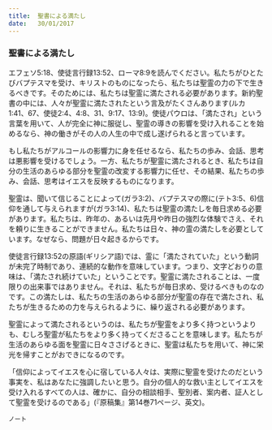 ```yaml
---
title:  聖書による満たし
date:   30/01/2017
---
```


### 聖書による満たし

エフェソ5:18、使徒言行録13:52、ローマ8:9を読んでください。私たちがひとたびバプテスマを受け、キリストのものになったら、私たちは聖霊の力の下で生きるべきです。そのためには、私たちは聖霊に満たされる必要があります。新約聖書の中には、人々が聖霊に満たされたという言及がたくさんあります(ルカ1:41、67、使徒2:4、4:8、31、9:17、13:9)。使徒パウロは、「満たされ」という言葉を用いて、人が完全に神に服従し、聖霊の導きの影響を受け入れることを始めるなら、神の働きがその人の人生の中で成し遂げられると言っています。

もし私たちがアルコールの影響力に身を任せるなら、私たちの歩み、会話、思考は悪影響を受けるでしょう。一方、私たちが聖霊に満たされるとき、私たちは自分の生活のあらゆる部分を聖霊の改変する影響力に任せ、その結果、私たちの歩み、会話、思考はイエスを反映するものになります。

聖霊は、聞いて信じることによって(ガラ3:2)、バプテスマの際に(テト3:5、6)信仰を通して与えられますが(ガラ3:14)、私たちは聖霊の満たしを毎日求める必要があります。私たちは、昨年の、あるいは先月や昨日の強烈な体験でさえ、それを頼りに生きることができません。私たちは日々、神の霊の満たしを必要としています。なぜなら、問題が日々起きるからです。

使徒言行録13:52の原語(ギリシア語)では、霊に「満たされていた」という動詞が未完了時制であり、連続的な動作を意味しています。つまり、文字どおりの意味は、「満たされ続けていた」ということです。聖霊に満たされることは、一度限りの出来事ではありません。それは、私たちが毎日求め、受けるべきものなのです。この満たしは、私たちの生活のあらゆる部分が聖霊の存在で満たされ、私たちが生きるための力を与えられるように、繰り返される必要があります。

聖霊によって満たされるというのは、私たちが聖霊をより多く持つというよりも、むしろ聖霊が私たちをより多く持ってくださることを意味します。私たちが生活のあらゆる面を聖霊に日々ささげるときに、聖霊は私たちを用いて、神に栄光を帰すことがおできになるのです。

「信仰によってイエスを心に宿している人々は、実際に聖霊を受けたのだという事実を、私はあなたに強調したいと思う。自分の個人的な救い主としてイエスを受け入れるすべての人は、確かに、自分の相談相手、聖別者、案内者、証人として聖霊を受けるのである」(『原稿集』第14巻71ページ、英文)。

`ノート`
